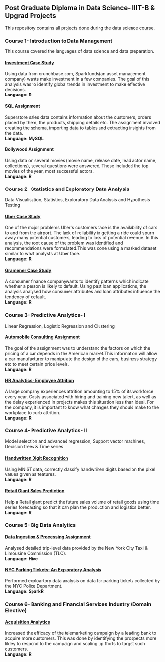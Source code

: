 ## Post Graduate Diploma in Data Science- IIIT-B & Upgrad Projects
This repository contains all projects done during the data science course.  

### Course 1- Introduction to Data Management
This course covered the languages of data science and data preparation.  

#### [Investment Case Study](https://github.com/23devanshi/PGDDS-assignments/tree/master/Course%201/Investmentcasestudy)
Using data from crunchbase.com, Sparkfunds(an asset management company) wants make investment in a few companies. The goal of this analysis was to identify global trends in investment to make effective decisions.  
**Language: R**

#### SQL Assignment
Superstore sales data contains information about the customers, orders placed by them, the products, shipping details etc. The assignment involved creating the schema, importing data to tables and  extracting insights from the data.  
**Language: MySQL**

#### Bollywood Assignment
Using data on several movies (movie name, release date, lead actor name, collections), several questions were answered. These included  the top movies of the year, most successful actors.  
**Language: R**

### Course 2- Statistics and Exploratory Data Analysis
Data Visualisation, Statistics, Exploratory Data Analysis and Hypothesis Testing

#### [Uber Case Study](https://github.com/23devanshi/PGDDS-assignments/tree/master/Course%202/Uber)
One of the major problems Uber's customers face is the availability of cars to and from the airport. The lack of reliability in getting a ride could spurn away many potential customers, leading to loss of potential revenue. In this analysis, the root cause of the problem was identified and recommendations were formulated.This was done using a masked dataset similar to what analysts at Uber face.  
**Language: R**

#### [Gramener Case Study](https://github.com/23devanshi/PGDDS-assignments/tree/master/Course%202/Gramener%20Case%20Study)
A consumer finance companywants to identify patterns which indicate whether a person is likely to default. Using past loan applications, the analysis analysed how consumer attributes and loan attributes influence the tendency of default.  
**Language: R**

### Course 3- Predictive Analytics- I
Linear Regression, Logistic Regression and Clustering

#### [Automobile Consulting Assignment](https://github.com/23devanshi/PGDDS-assignments/tree/master/Course%203/Linear%20Regression)
The goal of the assignment was to understand the factors on which the pricing of a car depends in the American market.This information will allow a car manufacturer to manipulate the design of the cars, business strategy etc to meet certain price levels.  
**Language: R**

#### [HR Analytics- Employee Attrition](https://github.com/23devanshi/PGDDS-assignments/tree/main/Course%203/HR%20Analytics)
A large company experiences attrition amounting to 15% of its workforce every year. Costs associated with hiring and training new talent, as well as the delay experienced in projects makes this situation less than ideal. For the company, it is important to know what changes they should make to the workplace to curb attrition.  
**Language: R**

### Course 4- Predictive Analytics- II
Model selection and advanced regression, Support vector machines, Decision trees & Time series

#### [Handwritten Digit Recognition](https://github.com/23devanshi/PGDDS-assignments/tree/main/Course%204/Handwritten%20Digit%20Cl)
Using MNIST data, correctly classify handwriiten digits based on the pixel values given as features.  
**Language: R**

#### [Retail Giant Sales Prediction](https://github.com/23devanshi/PGDDS-assignments/tree/main/Course%204/Retail-Giant%20Sales%20Forecasting)
Help a Retail giant predict the future sales volume of retail goods using time series forecasting so that it can plan the production and logistics better.  
**Language: R**

### Course 5- Big Data Analytics

#### [Data Ingestion & Processing Assignment](https://github.com/23devanshi/PGDDS-assignments/tree/main/Course%205/DataIngestion)
Analysed detailed trip-level data provided by the New York City Taxi & Limousine Commission (TLC). <br />
**Language: Hive**

#### [NYC Parking Tickets: An Exploratory Analysis](https://github.com/23devanshi/PGDDS-assignments/tree/main/Course%205/NYC%20Parking%20Case%20Study)
Performed exploartory data analysis on data for parking tickets collected by the NYC Police Department. <br/>
**Language: SparkR**

### Course 6- Banking and Financial Services Industry (Domain Elective)

#### [Acquisition Analytics](https://github.com/23devanshi/PGDDS-assignments/tree/main/Course%206/Acquisition%20Analytics)
Increased the efficacy of the telemarketing campaign by a leading bank to acquire more customers. This was done by identifying the prospects more likley to respond to the campaign and scaling up fforts to target such customers. <br/>
**Language: R**
